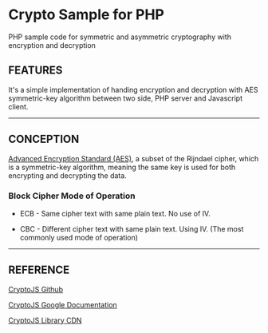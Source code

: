 Crypto Sample for PHP
================

PHP sample code for symmetric and asymmetric cryptography with encryption and decryption

FEATURES
--------

It's a simple implementation of handing encryption and decryption with AES symmetric-key algorithm between two side, PHP server and Javascript client. 

---

CONCEPTION
----------

[Advanced Encryption Standard (AES)](https://en.wikipedia.org/wiki/Advanced_Encryption_Standard), a subset of the Rijndael cipher, which is a symmetric-key algorithm, meaning the same key is used for both encrypting and decrypting the data.

### Block Cipher Mode of Operation

- ECB - Same cipher text with same plain text. No use of IV.

- CBC - Different cipher text with same plain text. Using IV. (The most commonly used mode of operation)

---

REFERENCE
---------

[CryptoJS Github](https://github.com/brix/crypto-js)

[CryptoJS Google Documentation](https://code.google.com/archive/p/crypto-js/)

[CryptoJS Library CDN](https://cdnjs.com/libraries/crypto-js)
